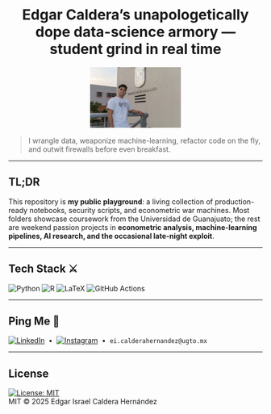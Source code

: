 <!-- ╔══════════════════════════════╗ -->
<!-- ║ README · Edgar Caldera, MSc? ║ -->
<!-- ╚══════════════════════════════╝ -->

<h1 align="center">
   Edgar Caldera’s unapologetically dope data-science armory — student grind in real time 
</h1>

<p align="center">
  <img src="uni.jpg" width="180" alt="Foto uni" />
</p>


> I wrangle data, weaponize machine-learning, refactor code on the fly, and outwit firewalls before even breakfast.

---

## TL;DR
This repository is **my public playground**: a living collection of production-ready notebooks, security scripts, and econometric war machines. Most folders showcase coursework from the Universidad de Guanajuato; the rest are weekend passion projects in **econometric analysis, machine-learning pipelines, AI research, and the occasional late-night exploit**.

---

## Tech Stack ⚔️
![Python](https://img.shields.io/badge/Python-3776AB?style=flat&logo=python&logoColor=white)
![R](https://img.shields.io/badge/R-276DC3?style=flat&logo=r&logoColor=white)
![LaTeX](https://img.shields.io/badge/LaTeX-47A141?style=flat&logo=LaTeX&logoColor=white)
![GitHub Actions](https://img.shields.io/badge/CI-GitHub_Actions-2088FF?style=flat&logo=github-actions&logoColor=white)

---

## Ping Me 🔗
[![LinkedIn](https://img.shields.io/badge/LinkedIn-Edgar%20Caldera-blue?style=flat&logo=linkedin&logoColor=white)](https://www.linkedin.com/in/edgarcaldera/)
&nbsp;•&nbsp;
[![Instagram](https://img.shields.io/badge/Instagram-e_calderah-E4405F?style=flat&logo=instagram&logoColor=white)](https://www.instagram.com/e_calderah/)
&nbsp;•&nbsp;
`ei.calderahernandez@ugto.mx`

---

## License  
[![License: MIT](https://img.shields.io/badge/License-MIT-green.svg)](./LICENSE)  
MIT © 2025 Edgar Israel Caldera Hernández  
